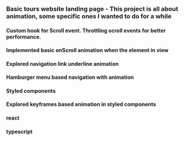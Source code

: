 ### Basic tours website landing page - This project is all about animation, some specific ones I wanted to do for a while

#### Custom hook for Scroll event. Throttling scroll events for better performance.

#### Implemented basic onScroll animation when the element in view

#### Explored navigation link underline animation

#### Hamburger menu based navigation with animation

#### Styled components

#### Explored keyframes based animation in styled components

#### react

#### typescript
